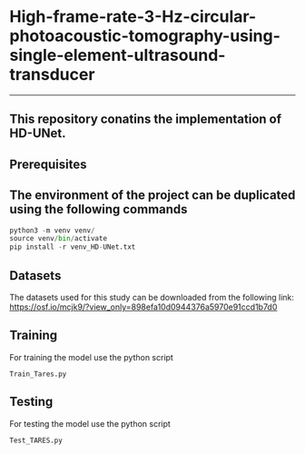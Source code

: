 # High-frame-rate-3-Hz-circular-photoacoustic-tomography-using-single-element-ultrasound-transducer
---
This repository conatins the  implementation of __HD-UNet__.
---
## Prerequisites
The environment of the project can be duplicated using the following commands
---
```python
python3 -m venv venv/
source venv/bin/activate
pip install -r venv_HD-UNet.txt

```
## Datasets
The datasets used for this study can be downloaded from the following link: https://osf.io/mcjk9/?view_only=898efa10d0944376a5970e91ccd1b7d0

## Training
For training the model use the python script
```
Train_Tares.py

```
## Testing
For testing the model use the python script
```
Test_TARES.py

```
